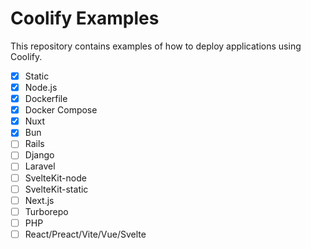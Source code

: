 # Coolify Examples
This repository contains examples of how to deploy applications using Coolify.

- [x] Static
- [x] Node.js
- [x] Dockerfile
- [x] Docker Compose
- [x] Nuxt
- [x] Bun
- [ ] Rails 
- [ ] Django
- [ ] Laravel
- [ ] SvelteKit-node
- [ ] SvelteKit-static
- [ ] Next.js
- [ ] Turborepo
- [ ] PHP
- [ ] React/Preact/Vite/Vue/Svelte